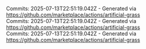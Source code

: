 Commits: 2025-07-13T22:51:19.042Z - Generated via https://github.com/marketplace/actions/artificial-grass
<br>
Commits: 2025-07-13T22:51:19.042Z - Generated via https://github.com/marketplace/actions/artificial-grass
<br>
Commits: 2025-07-13T22:51:19.042Z - Generated via https://github.com/marketplace/actions/artificial-grass
<br>

